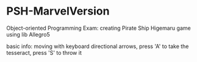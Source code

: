# PSH-MarvelVersion
Object-oriented Programming Exam: creating Pirate Ship Higemaru game using lib Allegro5

basic info: moving with keyboard directional arrows, press 'A' to take the tesseract, press 'S' to throw it
